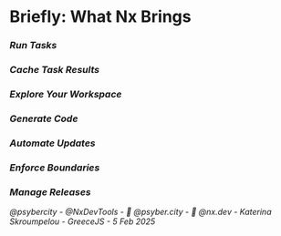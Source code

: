 # Briefly: What Nx Brings

<div class="grid grid-cols-2 gap-8 mt-8">
  <div v-click class="feature-card">
    <i class="i-mdi-play text-2xl mb-2 text-blue-500" />
    <h3 class="font-bold">Run Tasks</h3>
  </div>
  
  <div v-click class="feature-card">
    <i class="i-mdi-cached text-2xl mb-2 text-green-500" />
    <h3 class="font-bold">Cache Task Results</h3>
  </div>
  
  <div v-click class="feature-card">
    <i class="i-mdi-compass text-2xl mb-2 text-purple-500" />
    <h3 class="font-bold">Explore Your Workspace</h3>
  </div>
  
  <div v-click class="feature-card">
    <i class="i-mdi-code-braces text-2xl mb-2 text-orange-500" />
    <h3 class="font-bold">Generate Code</h3>
  </div>
  
  <div v-click class="feature-card">
    <i class="i-mdi-update text-2xl mb-2 text-red-500" />
    <h3 class="font-bold">Automate Updates</h3>
  </div>
  
  <div v-click class="feature-card">
    <i class="i-mdi-vector-polygon text-2xl mb-2 text-indigo-500" />
    <h3 class="font-bold">Enforce Boundaries</h3>
  </div>
  
  <div v-click class="feature-card">
    <i class="i-mdi-truck-delivery text-2xl mb-2 text-teal-500" />
    <h3 class="font-bold">Manage Releases</h3>
  </div>
</div>

<div class="absolute bottom-4 left-0 right-0 text-gray-400 text-sm text-center">
  @psybercity - @NxDevTools - 🦋 @psyber.city - 🦋 @nx.dev - Katerina Skroumpelou - GreeceJS - 5 Feb 2025
</div>

<style>
.feature-card {
  @apply p-4 rounded-lg border border-gray-200 dark:border-gray-700 text-center transition-all duration-200;
}
.feature-card:hover {
  @apply shadow-lg transform -translate-y-1;
}
</style>

